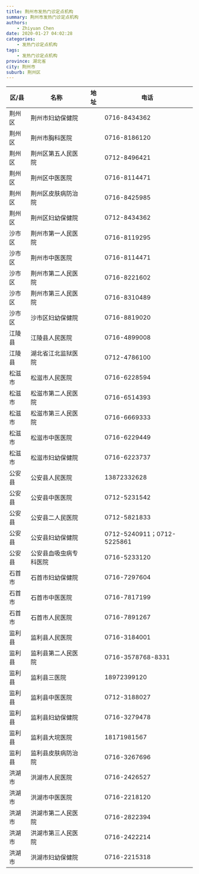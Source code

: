 ```yaml
---
title: 荆州市发热门诊定点机构
summary: 荆州市发热门诊定点机构
authors: 
    - Zhiyuan Chen
date: 2020-01-27 04:02:28
categories: 
    - 发热门诊定点机构
tags: 
    - 发热门诊定点机构
province: 湖北省
city: 荆州市
suburb: 荆州区
---
```


|  区/县  |  名称  |  地址  |  电话  |
|------|-------|------|------|
|  荆州区  |  荆州市妇幼保健院  |    |  0716-8434362  
|  荆州区  |  荆州市胸科医院  |    |  0716-8186120  
|  荆州区  |  荆州区第五人民医院  |    |  0712-8496421  
|  荆州区  |  荆州区中医医院  |    |  0716-8114471  
|  荆州区  |  荆州区皮肤病防治院  |    |  0716-8425985  
|  荆州区  |  荆州区妇幼保健院  |    |  0712-8434362  
|  沙市区  |  荆州市第一人民医院  |    |  0716-8119295  
|  沙市区  |  荆州市中医医院  |    |  0716-8114471  
|  沙市区  |  荆州市第二人民医院  |    |  0716-8221602  
|  沙市区  |  荆州市第三人民医院  |    |  0716-8310489  
|  沙市区  |  沙市区妇幼保健院  |    |  0716-8819020  
|  江陵县  |  江陵县人民医院  |    |  0716-4899008  
|  江陵县  |  湖北省江北监狱医院  |    |  0712-4786100  
|  松滋市  |  松滋市人民医院  |    |  0716-6228594  
|  松滋市  |  松滋市第二人民医院  |    |  0716-6514393  
|  松滋市  |  松滋市第三人民医院  |    |  0716-6669333  
|  松滋市  |  松滋市中医医院  |    |  0716-6229449  
|  松滋市  |  松滋市妇幼保健院  |    |  0716-6223737  
|  公安县  |  公安县人民医院  |    |  13872332628  
|  公安县  |  公安县中医医院  |    |  0712-5231542  
|  公安县  |  公安县二人民医院  |    |  0712-5821833  
|  公安县  |  公安县妇幼保健院  |    |  0712-5240911；0712-5225861  
|  公安县  |  公安县血吸虫病专科医院  |    |  0716-5233120  
|  石首市  |  石首市妇幼保健院  |    |  0716-7297604  
|  石首市  |  石首市中医医院  |    |  0716-7817199  
|  石首市  |  石首市人民医院  |    |  0716-7891267  
|  监利县  |  监利县人民医院  |    |  0716-3184001  
|  监利县  |  监利县第二人民医院  |    |  0716-3578768-8331  
|  监利县  |  监利县三医院  |    |  18972399120  
|  监利县  |  监利县中医医院  |    |  0712-3188027  
|  监利县  |  监利县妇幼保健院  |    |  0716-3279478  
|  监利县  |  监利县大垸医院  |    |  18171981567  
|  监利县  |  监利县皮肤病防治院  |    |  0716-3267696  
|  洪湖市  |  洪湖市人民医院  |    |  0716-2426527  
|  洪湖市  |  洪湖市中医医院  |    |  0716-2218120  
|  洪湖市  |  洪湖市第二人民医院  |    |  0716-2822394  
|  洪湖市  |  洪湖市第三人民医院  |    |  0716-2422214  
|  洪湖市  |  洪湖市妇幼保健院  |    |  0716-2215318  

